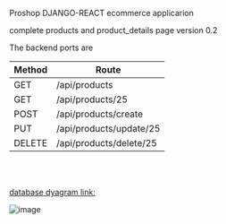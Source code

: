 Proshop DJANGO-REACT ecommerce applicarion

complete products and product_details page version 0.2

The backend ports are

| Method | Route                   |
| ------ | ----------------------- |
| GET    | /api/products           |
| GET    | /api/products/25        |
| POST   | /api/products/create    |
| PUT    | /api/products/update/25 |
| DELETE | /api/products/delete/25 |

<br> <br>

[database dyagram link:](https://drawsql.app/monad-wizard/diagrams/ecommerce-proshop)

![image](https://drive.google.com/uc?export=view&id=1EWnKfyhlqU75s_IBe5_zEQZlNv_cwIpC)
